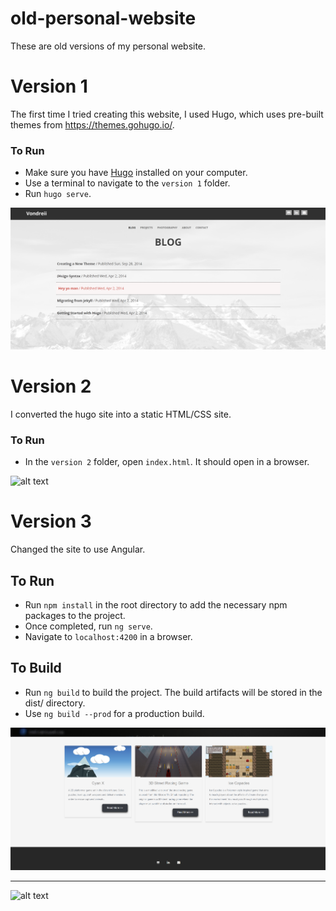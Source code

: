 # old-personal-website
These are old versions of my personal website.

# Version 1

The first time I tried creating this website, I used Hugo, which uses pre-built themes from https://themes.gohugo.io/.

### To Run

* Make sure you have [Hugo](https://gohugo.io/getting-started/installing/) installed on your computer. 
* Use a terminal to navigate to the `version 1` folder.
* Run `hugo serve`.

![alt text](images/v1.PNG)

# Version 2

I converted the hugo site into a static HTML/CSS site.

### To Run

* In the `version 2` folder, open `index.html`. It should open in a browser.

![alt text](images/v2.PNG)

# Version 3

Changed the site to use Angular.

## To Run

* Run `npm install` in the root directory to add the necessary npm packages to the project.
* Once completed, run `ng serve`.
* Navigate to `localhost:4200` in a browser.

## To Build

* Run `ng build` to build the project. The build artifacts will be stored in the dist/ directory. 
* Use `ng build --prod` for a production build.

![alt text](images/v3.PNG)


---
![alt text](images/v4.PNG)
